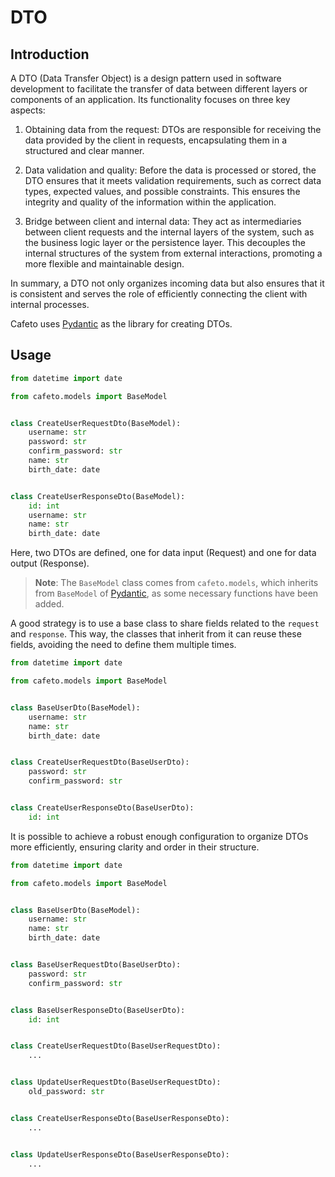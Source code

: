 # DTO

## Introduction

A DTO (Data Transfer Object) is a design pattern used in software development to facilitate the transfer of data between different layers or components of an application. Its functionality focuses on three key aspects:

1. Obtaining data from the request: DTOs are responsible for receiving the data provided by the client in requests, encapsulating them in a structured and clear manner.

2. Data validation and quality: Before the data is processed or stored, the DTO ensures that it meets validation requirements, such as correct data types, expected values, and possible constraints. This ensures the integrity and quality of the information within the application.

3. Bridge between client and internal data: They act as intermediaries between client requests and the internal layers of the system, such as the business logic layer or the persistence layer. This decouples the internal structures of the system from external interactions, promoting a more flexible and maintainable design.

In summary, a DTO not only organizes incoming data but also ensures that it is consistent and serves the role of efficiently connecting the client with internal processes.

Cafeto uses [Pydantic](https://docs.pydantic.dev/latest/) as the library for creating DTOs.

## Usage

```python
from datetime import date

from cafeto.models import BaseModel


class CreateUserRequestDto(BaseModel):
    username: str
    password: str
    confirm_password: str
    name: str
    birth_date: date


class CreateUserResponseDto(BaseModel):
    id: int
    username: str
    name: str
    birth_date: date
```

Here, two DTOs are defined, one for data input (Request) and one for data output (Response).

> **Note**: The `BaseModel` class comes from `cafeto.models`, which inherits from `BaseModel` of [Pydantic](https://docs.pydantic.dev/latest/), as some necessary functions have been added.

A good strategy is to use a base class to share fields related to the `request` and `response`. This way, the classes that inherit from it can reuse these fields, avoiding the need to define them multiple times.

```python
from datetime import date

from cafeto.models import BaseModel


class BaseUserDto(BaseModel):
    username: str
    name: str
    birth_date: date


class CreateUserRequestDto(BaseUserDto):
    password: str
    confirm_password: str


class CreateUserResponseDto(BaseUserDto):
    id: int
```

It is possible to achieve a robust enough configuration to organize DTOs more efficiently, ensuring clarity and order in their structure.

```python
from datetime import date

from cafeto.models import BaseModel


class BaseUserDto(BaseModel):
    username: str
    name: str
    birth_date: date


class BaseUserRequestDto(BaseUserDto):
    password: str
    confirm_password: str


class BaseUserResponseDto(BaseUserDto):
    id: int


class CreateUserRequestDto(BaseUserRequestDto):
    ...


class UpdateUserRequestDto(BaseUserRequestDto):
    old_password: str


class CreateUserResponseDto(BaseUserResponseDto):
    ...


class UpdateUserResponseDto(BaseUserResponseDto):
    ...
```